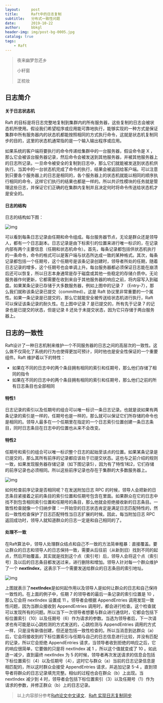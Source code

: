 ```yaml
---
layout:     post
title:      Raft中的日志复制
subtitle:   分布式一致性问题
date:       2019-10-22
author:     bbkgl
header-img: img/post-bg-0005.jpg
catalog: true
tags:
    - Raft
---
```


>夜来幽梦忽还乡
>
>小轩窗
>
>正梳妆

## 日志简介

#### 关于日志状态机

Raft 的目标是将日志完整地复制到集群内的所有服务器，这些复制的日志会被状态机所使用。假设我们希望程序或应用能可靠地执行，能够实现的一种方式是保证集群中所有服务器内的状态机都能按照相同的方式执行命令，这就是状态机复制同步的目的，这里的状态机通常指的是一个输入输出程序或应用。

如果系统的客户端将要执行的命令传递给集群中的一台服务器，假设命令是 X ，那么它会被该台服务器记录，然后命令会被发送到其他服务器，并被其他服务器上的日志所记录。一旦命令被安全的复制到日志中，那么它们就能被发送到状态机供执行。当其中的一台状态机完成了命令的执行，结果会被返回给客户端。可以注意到只要各个服务器上的日志是相同的，各个服务器上的状态机就能以相同的顺序执行相同的命令，这样它们执行的结果也都是一样的。所以共识性模块的任务就是管理这些日志，并保证它们正确的在集群内复制并且决定何时将命令传送给状态机才是安全的。

#### 日志的结构

日志的结构如下图：

![img](https://wx1.sinaimg.cn/large/006moDdjly1g876sk3mf7j31400u0q9g.jpg)

可以看到每条日志记录由任期和命令组成。每台服务器节点，无论是群众还是领导人，都有一个日志副本。日志记录是由下标索引的位置来进行唯一标识的，在记录内部有两个主要信息（任期和状态机命令）。首先，每条记录都包括供状态机执行的一条命令，命令的格式可以是客户端与状态所达成一致的某种格式。其次，每条记录都包括一个任期号，这个任期号是该条记录创建时，领导者所处的任期，随着日志记录的增多，这个任期号也会单调上升。每台服务器都必须保证日志能在崩溃后还可以恢复，所以日志本身通常是存于磁盘或其他一些稳定的存储介质中。无论服务器作何更新，它都需要在收到来自于其他服务器的响应之前，将内容写入到磁盘。如果某条记录已存储于大多数服务器，例如上图中的记录 7 （Entry-7），那么我们就称该条记录已提交（committed）。这是 Raft 协议里非常重要的一个属性。如果一条记录是已提交的，那么它就能安全被传送给状态机进行执行，Raft 可以保证该条记录的耐久性。在上图中记录 7 是已提交的，所有先于记录 7 的记录也是已提交的状态，但是记录 8 还处于未提交状态，因为它只存储于两台服务器上。

## 日志的一致性

 Raft设计了一种日志机制来维护一个不同服务器的日志之间的高层次的一致性。这么做不仅简化了系统的行为也使得更加可预计，同时他也是安全性保证的一个重要组件。Raft 维护着以下的特性：

- 如果在不同的日志中的两个条目拥有相同的索引和任期号，那么他们存储了相同的指令
- 如果在不同的日志中的两个条目拥有相同的索引和任期号，那么他们之前的所有日志条目也全部相同

#### 特性1

日志记录的索引以及任期号的组合可以唯一标识一条日志记录。也就是说如果有两条记录的索引是一样的，任期号也是一样的，那么就可以保证它们所存储的命令也是相同的。领导人最多在一个任期里在指定的一个日志索引位置创建一条日志条目，同时日志条目在日志中的位置也从来不会改变。

#### 特性2

任期号和索引的组合可以唯一标识整个日志的起始至该点的位置。如果某条记录是已提交的，那么其所有前序的记录都应该处于已提交状态。这也与之前介绍的规则一致，如果发现服务器存储记录（如下图记录5），因为有了特性1和2，它们存储的前序记录也必须相同。所以这些前序记录也存在于集群的大多数服务器上。

![img](https://wx2.sinaimg.cn/large/006moDdjly1g877mknl1xj31400u0jws.jpg)

如何检查前序记录是否相同呢？在发送附加日志 RPC 的时候，领导人会把新的日志条目紧接着之前的条目的索引位置和任期号包含在里面。如果群众在它的日志中找不到包含相同索引位置和任期号的条目，那么他就会拒绝接收新的日志条目。一致性检查就像一个归纳步骤：一开始空的日志状态肯定是满足日志匹配特性的，然后一致性检查保护了日志匹配特性当日志扩展的时候。因此，每当附加日志 RPC 返回成功时，领导人就知道群众的日志一定是和自己相同的了。

#### 处理不一致

在Raft算法中，领导人处理群众结点和自己不一致的方法简单粗暴：直接覆盖。要让群众的日志和领导人的日志保持一致，需要从后往前（从新到旧）找到不同的起点，然后开始覆盖，其实就是找到这个点（索引号）后，领导人会将这个点（索引号）及以后的日志条目都发送过来，进行删除和增加。领导人针对每一个群众维护了一个 **nextIndex**，这表示下一个需要发送给群众的日志条目的索引地址。

![img](http://note.youdao.com/yws/api/personal/file/WEB64b4cb331abbbeb678f63d722834b541?method=download&shareKey=48e84c9c5fc1a8845efb3f4180e7dffd)

上图就表示了**nextIndex**是如何起作用以及领导人是如何让群众的日志和自己保持一致性的。在上面的例子中，任期 7 的领导者的最后一条记录的索引位置是 10 ，那么它会将 nextIndex 设置成 11 。领导者会根据 AppendEntries 调用发现一致性问题，因为当群众接收到 AppendEntries 调用时，都会进行检查。这个检查就可以发现所有的问题。所以当下一次领导者想要与群众进行通信时，它都会包括下标位置索引（10）以及任期号（6）作为请求的参数。当选为领导者后，下一次请求也有可能是以心跳检测的方式发送的，心跳检测与 AppendEntries 调用的方式一样，只是没有新值创建，但还是包括一致性检查的。所以当消息到达群众（a）后，它会将接收到的下标位置索引与任期与自己的日志信息进行比较，并没有匹配的记录，所以它会拒绝 AppendEntries 请求，当领导者收到拒绝的响应之后，它的响应很简单，它要做的只是将 nextIndex 减 1 ，所以这个值就变成了 10 。如此逐一减少，直到最终 nextIndex 为 5 的时候，领导者再次发送请求的信息会包括下标位置索引（4）以及任期号（4），这时它与群众（a）当前的日志记录信息是相匹配的，所以这时群众会接受 AppendEntries 请求，并追加记录 5-4 。直到领导者将群众的日志记录填充完整。相似的过程也会在群众（b）上出现。当 nextIndex 减少到 4 时，领导者会包括下标位置索引（3）以及任期号（1）作为请求的参数，并修正群众（b）上的日志记录。

> 以上内容部分参考[Raft论文中文译文](https://github.com/maemual/raft-zh_cn/blob/master/raft-zh_cn.md)、[Raft 实现日志复制同步](<https://www.cnblogs.com/richaaaard/p/6351705.html>)